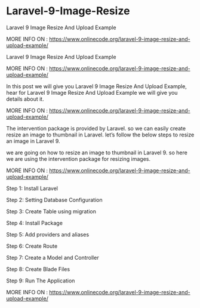 # Laravel-9-Image-Resize
Laravel 9 Image Resize And Upload Example

MORE INFO ON : https://www.onlinecode.org/laravel-9-image-resize-and-upload-example/

Laravel 9 Image Resize And Upload Example

MORE INFO ON : https://www.onlinecode.org/laravel-9-image-resize-and-upload-example/

In this post we will give you Laravel 9 Image Resize And Upload Example, hear for Laravel 9 Image Resize And Upload Example we will give you details about it.

MORE INFO ON : https://www.onlinecode.org/laravel-9-image-resize-and-upload-example/

The intervention package is provided by Laravel. so we can easily create resize an image to thumbnail in Laravel. let’s follow the below steps to resize an image in Laravel 9.

we are going on how to resize an image to thumbnail in Laravel 9. so here we are using the intervention package for resizing images.

MORE INFO ON : https://www.onlinecode.org/laravel-9-image-resize-and-upload-example/

Step 1: Install Laravel

Step 2: Setting Database Configuration

Step 3: Create Table using migration

Step 4: Install Package

Step 5: Add providers and aliases

Step 6: Create Route

Step 7: Create a Model and Controller

Step 8: Create Blade Files

Step 9: Run The Application


MORE INFO ON : https://www.onlinecode.org/laravel-9-image-resize-and-upload-example/

